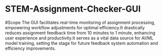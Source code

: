 # STEM-Assignment-Checker-GUI

#Scope
The GUI facilitates real-time monitoring of assignment processing, empowering workflow adjustments for optimal efficiency.It drastically reduces assignment feedback time from 10 minutes to 1 minute, enhancing user experience and productivity.It serves as a vital data source for AI/ML model training, setting the stage for future feedback system automation and efficiency improvements.
